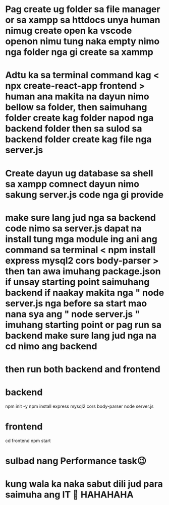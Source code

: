 # Pag create ug folder sa file manager or sa xampp sa httdocs unya human nimug create open ka vscode openon nimu tung naka empty nimo nga folder nga gi create sa xammp 

# Adtu ka sa terminal command kag < npx create-react-app frontend > human ana makita na dayun nimo bellow sa folder, then saimuhang folder create kag folder napod nga backend folder then sa sulod sa backend folder create kag file nga server.js

# Create dayun ug database sa shell sa xampp comnect dayun nimo sakung server.js code nga gi provide 

# make sure lang jud nga sa backend code nimo sa server.js dapat na install tung mga module ing ani ang command sa terminal < npm install express mysql2 cors body-parser > then tan awa imuhang package.json if unsay starting point saimuhang backend if naakay makita nga " node server.js nga before sa start mao nana sya ang " node server.js " imuhang starting point or pag run sa backend make sure lang jud nga na cd nimo ang backend 

# then run both backend and frontend 

# backend 
npm init -y
npm install express mysql2 cors body-parser
node server.js

# frontend 

cd frontend
npm start

# sulbad nang Performance task😉


# kung wala ka naka sabut dili jud para saimuha ang IT 🤣  HAHAHAHA
